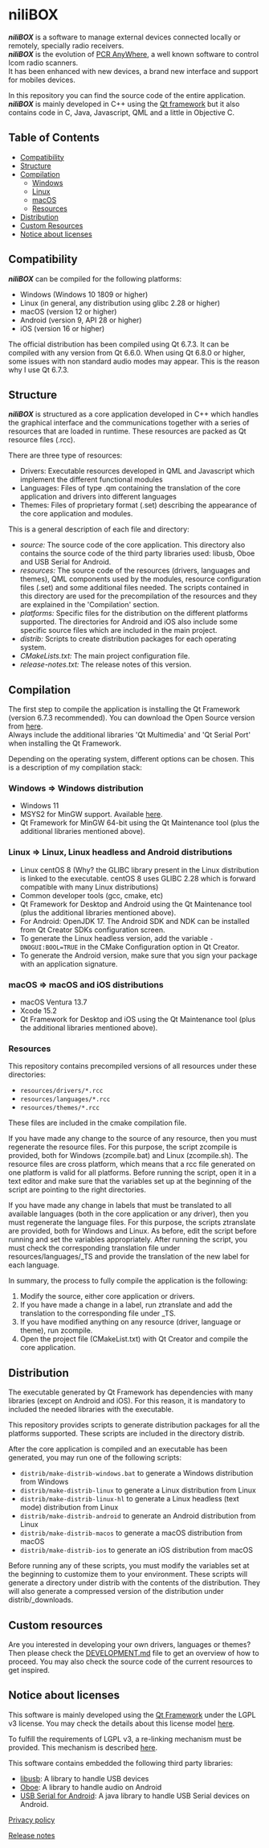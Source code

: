 # niliBOX
***niliBOX*** is a software to manage external devices connected locally or remotely, specially radio receivers.  
***niliBOX*** is the evolution of [PCR AnyWhere](https://www.nilibox.com/PCRAnyWhere), a well known software to control Icom radio scanners.  
It has been enhanced with new devices, a brand new interface and support for mobiles devices.  

In this repository you can find the source code of the entire application.  
***niliBOX*** is mainly developed in C++ using the [Qt framework](https://www.qt.io/product/framework) but it also contains code in C, Java, Javascript, QML and a little in Objective C.  

## Table of Contents
- [Compatibility](#compatibility)
- [Structure](#structure)
- [Compilation](#compilation)
  - [Windows](#windows--windows-distribution)
  - [Linux](#linux--linux-linux-headless-and-android-distributions)
  - [macOS](#macos--macos-and-ios-distributions)
  - [Resources](#resources)
- [Distribution](#distribution)
- [Custom Resources](#custom-resources)
- [Notice about licenses](#notice-about-licenses)

## Compatibility
***niliBOX*** can be compiled for the following platforms:
- Windows (Windows 10 1809 or higher)
- Linux (in general, any distribution using glibc 2.28 or higher)
- macOS (version 12 or higher)
- Android (version 9, API 28 or higher)
- iOS (version 16 or higher)

The official distribution has been compiled using Qt 6.7.3. It can be compiled with any version from Qt 6.6.0. When using Qt 6.8.0 or higher, some issues with non standard audio modes may appear. This is the reason why I use Qt 6.7.3.

## Structure
***niliBOX*** is structured as a core application developed in C++ which handles the graphical interface and the communications together with a series of resources that are loaded in runtime. These resources are packed as Qt resource files (.rcc).

There are three type of resources:  
- Drivers: Executable resources developed in QML and Javascript which implement the different functional modules
- Languages: Files of type .qm containing the translation of the core application and drivers into different languages
- Themes: Files of proprietary format (.set) describing the appearance of the core application and modules.

This is a general description of each file and directory:
- *source:* The source code of the core application. This directory also contains the source code of the third party libraries used: libusb, Oboe and USB Serial for Android.
- *resources:* The source code of the resources (drivers, languages and themes), QML components used by the modules, resource configuration files (.set) and some additional files needed. The scripts contained in this directory are used for the precompilation of the resources and they are explained in the 'Compilation' section.
- *platforms:* Specific files for the distribution on the different platforms supported. The directories for Android and iOS also include some specific source files which are included in the main project.
- *distrib:* Scripts to create distribution packages for each operating system.
- *CMakeLists.txt:* The main project configuration file.
- *release-notes.txt:* The release notes of this version.

## Compilation
The first step to compile the application is installing the Qt Framework (version 6.7.3 recommended). You can download the Open Source version from [here](https://www.qt.io/download-qt-installer-oss).  
Always include the additional libraries 'Qt Multimedia' and 'Qt Serial Port' when installing the Qt Framework.  

Depending on the operating system, different options can be chosen. This is a description of my compilation stack:

### Windows => Windows distribution
- Windows 11
- MSYS2 for MinGW support. Available [here](https://www.msys2.org/).  
- Qt Framework for MinGW 64-bit using the Qt Maintenance tool (plus the additional libraries mentioned above).

### Linux => Linux, Linux headless and Android distributions
- Linux centOS 8 (Why? the GLIBC library present in the Linux distribution is linked to the executable. centOS 8 uses GLIBC 2.28 which is forward compatible with many Linux distributions)
- Common developer tools (gcc, cmake, etc)
- Qt Framework for Desktop and Android using the Qt Maintenance tool (plus the additional libraries mentioned above).
- For Android: OpenJDK 17. The Android SDK and NDK can be installed from Qt Creator SDKs configuration screen.
- To generate the Linux headless version, add the variable `-DNOGUI:BOOL=TRUE` in the CMake Configuration option in Qt Creator.
- To generate the Android version, make sure that you sign your package with an application signature.

### macOS => macOS and iOS distributions
- macOS Ventura 13.7
- Xcode 15.2
- Qt Framework for Desktop and iOS using the Qt Maintenance tool (plus the additional libraries mentioned above).

### Resources
This repository contains precompiled versions of all resources under these directories:
- `resources/drivers/*.rcc`
- `resources/languages/*.rcc`
- `resources/themes/*.rcc`

These files are included in the cmake compilation file.

If you have made any change to the source of any resource, then you must regenerate the resource files. For this purpose, the script zcompile is provided, both for Windows (zcompile.bat) and Linux (zcompile.sh). The resource files are cross platform, which means that a rcc file generated on one platform is valid for all platforms. Before running the script, open it in a text editor and make sure that the variables set up at the beginning of the script are pointing to the right directories.

If you have made any change in labels that must be translated to all available languages (both in the core application or any driver), then you must regenerate the language files. For this purpose, the scripts ztranslate are provided, both for Windows and Linux. As before, edit the script before running and set the variables appropriately. After running the script, you must check the corresponding translation file under resources/languages/_TS and provide the translation of the new label for each language.

In summary, the process to fully compile the application is the following:  
1. Modify the source, either core application or drivers.
2. If you have made a change in a label, run ztranslate and add the translation to the corresponding file under _TS.
3. If you have modified anything on any resource (driver, language or theme), run zcompile.
4. Open the project file (CMakeList.txt) with Qt Creator and compile the core application.

## Distribution
The executable generated by Qt Framework has dependencies with many libraries (except on Android and iOS). For this reason, it is mandatory to included the needed libraries with the executable.

This repository provides scripts to generate distribution packages for all the platforms supported. These scripts are included in the directory distrib.

After the core application is compiled and an executable has been generated, you may run one of the following scripts:  
- `distrib/make-distrib-windows.bat` to generate a Windows distribution from Windows
- `distrib/make-distrib-linux` to generate a Linux distribution from Linux
- `distrib/make-distrib-linux-hl` to generate a Linux headless (text mode) distribution from Linux
- `distrib/make-distrib-android` to generate an Android distribution from Linux
- `distrib/make-distrib-macos` to generate a macOS distribution from macOS
- `distrib/make-distrib-ios` to generate an iOS distribution from macOS

Before running any of these scripts, you must modify the variables set at the beginning to customize them to your environment. These scripts will generate a directory under distrib with the contents of the distribution. They will also generate a compressed version of the distribution under distrib/_downloads.

## Custom resources
Are you interested in developing your own drivers, languages or themes? Then please check the [DEVELOPMENT.md](./resources/DEVELOPMENT.md) file to get an overview of how to proceed. You may also check the source code of the current resources to get inspired.

## Notice about licenses
This software is mainly developed using the [Qt Framework](https://www.qt.io/product/framework) under the LGPL v3 license. You may check the details about this license model [here](https://www.qt.io/licensing/open-source-lgpl-obligations#lgpl).  

To fulfill the requirements of LGPL v3, a re-linking mechanism must be provided. This mechanism is described [here](https://nilibox.com/RELINK).  

This software contains embedded the following third party libraries:
- [libusb](https://github.com/libusb/libusb): A library to handle USB devices
- [Oboe](https://github.com/google/oboe): A library to handle audio on Android
- [USB Serial for Android](https://github.com/mik3y/usb-serial-for-android): A java library to handle USB Serial devices on Android.

[Privacy policy](https://nilibox.com/PRIVACY)

[Release notes](./release-notes.txt)
